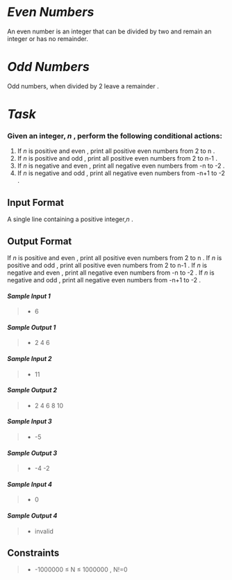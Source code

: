 # *Even Numbers*
An even number is an integer that can be divided by two and remain an integer or has no remainder.

# *Odd Numbers*
Odd numbers, when divided by 2  leave a remainder .

# *Task*
### Given an integer, *_n_* , perform the following conditional actions:
1. If _n_  is positive and even , print all positive even numbers from 2 to n .
2. If _n_  is positive and odd , print all positive even numbers from 2 to n-1 .
3. If _n_ is negative and even , print  all negative even numbers from -n to -2 .
4. If _n_ is negative and odd , print  all negative even numbers from -n+1 to -2 .

## Input Format
A single line containing a positive integer,_n_ .

## Output Format
If _n_  is positive and even , print all positive even numbers from 2 to n .
If _n_  is positive and odd , print all positive even numbers from 2 to n-1 . 
If _n_ is negative and even , print  all negative even numbers from -n to -2 .
If _n_ is negative and odd , print  all negative even numbers from -n+1 to -2 .


#### *Sample Input 1* 
>- 6
#### *Sample Output 1*
>- 2 4 6



#### *Sample Input 2*
>- 11
#### *Sample Output 2*
>- 2 4 6 8 10 


#### *Sample Input 3*
>- -5
#### *Sample Output 3*
>- -4 -2


#### *Sample Input 4*
>- 0
#### *Sample Output 4*
>-  invalid


## Constraints
>- -1000000 ≤ N ≤ 1000000 , N!=0
